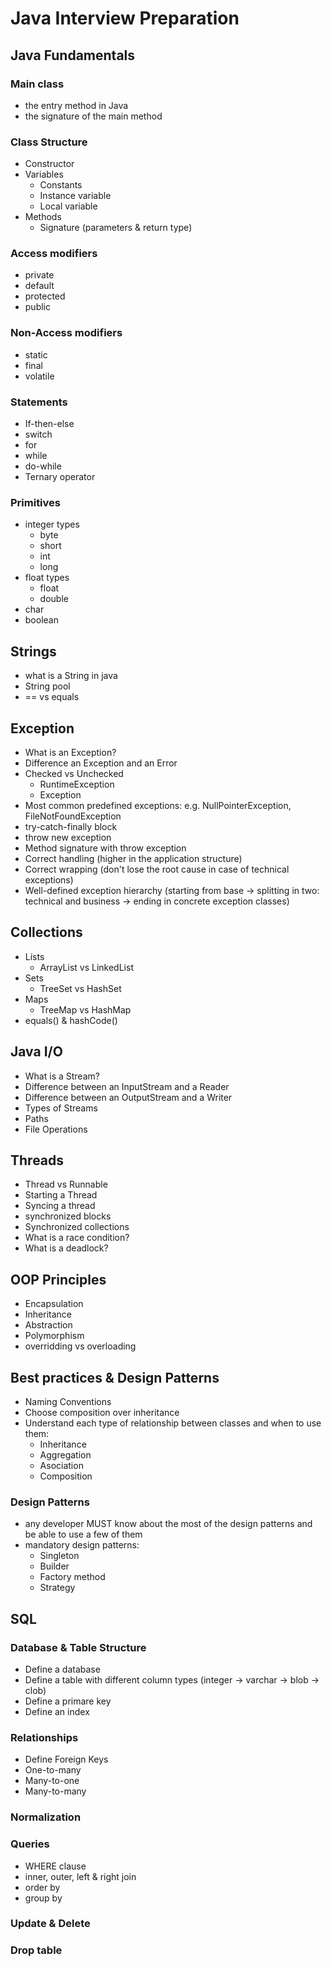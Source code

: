 # Java Interview Preparation

## Java Fundamentals

### Main class
* the entry method in Java
* the signature of the main method

### Class Structure
* Constructor
* Variables 
  * Constants
  * Instance variable
  * Local variable
* Methods
  * Signature (parameters & return type)
  
### Access modifiers
* private
* default
* protected
* public

### Non-Access modifiers
* static
* final
* volatile

### Statements
* If-then-else
* switch
* for
* while
* do-while
* Ternary operator

### Primitives
* integer types
  * byte
  * short
  * int
  * long
* float types
  * float
  * double
* char
* boolean

## Strings
* what is a String in java
* String pool
* == vs equals

## Exception
* What is an Exception?
* Difference an Exception and an Error
* Checked vs Unchecked
  * RuntimeException
  * Exception
* Most common predefined exceptions: e.g. NullPointerException, FileNotFoundException
* try-catch-finally block
* throw new exception
* Method signature with throw exception
* Correct handling (higher in the application structure)
* Correct wrapping (don't lose the root cause in case of technical exceptions)
* Well-defined exception hierarchy (starting from base -> splitting in two: technical and business -> ending in concrete exception classes)

## Collections
* Lists
  * ArrayList vs LinkedList
* Sets
  * TreeSet vs HashSet
* Maps
  * TreeMap vs HashMap
* equals() & hashCode()

## Java I/O
* What is a Stream?
* Difference between an InputStream and a Reader
* Difference between an OutputStream and a Writer
* Types of Streams
* Paths
* File Operations

## Threads
* Thread vs Runnable
* Starting a Thread
* Syncing a thread
* synchronized blocks
* Synchronized collections
* What is a race condition?
* What is a deadlock?

## OOP Principles
* Encapsulation
* Inheritance
* Abstraction
* Polymorphism
* overridding vs overloading

## Best practices & Design Patterns
* Naming Conventions
* Choose composition over inheritance
* Understand each type of relationship between classes and when to use them:
  * Inheritance 
  * Aggregation
  * Asociation
  * Composition

### Design Patterns
* any developer MUST know about the most of the design patterns and be able to use a few of them
* mandatory design patterns:
  * Singleton
  * Builder
  * Factory method
  * Strategy

## SQL

### Database & Table Structure
* Define a database
* Define a table with different column types (integer -> varchar -> blob -> clob)
* Define a primare key
* Define an index

### Relationships
* Define Foreign Keys
* One-to-many
* Many-to-one
* Many-to-many

### Normalization

### Queries
* WHERE clause
* inner, outer, left & right join
* order by
* group by

### Update & Delete

### Drop table
